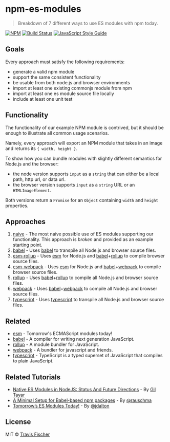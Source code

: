 # npm-es-modules

> Breakdown of 7 different ways to use ES modules with npm today.

[![NPM](https://img.shields.io/npm/v/npm-es-modules.svg)](https://www.npmjs.com/package/npm-es-modules) [![Build Status](https://travis-ci.com/transitive-bullshit/npm-es-modules.svg?branch=master)](https://travis-ci.com/transitive-bullshit/npm-es-modules) [![JavaScript Style Guide](https://img.shields.io/badge/code_style-standard-brightgreen.svg)](https://standardjs.com)


## Goals

Every approach must satisfy the following requirements:

- generate a valid npm module
- support the same consistent functionality
- be usable from both node.js and browser environments
- import at least one existing commonjs module from npm
- import at least one es module source file locally
- include at least one unit test


## Functionality

The functionality of our example NPM module is contrived, but it should be enough to illustrate all common usage scenarios.

Namely, every approach will export an NPM module that takes in an image and returns its `{ width, height }`.

To show how you can bundle modules with slightly different semantics for Node.js and the browser:
- the node version supports `input` as a `string` that can either be a local path, http url, or data url.
- the browser version supports `input` as a `string` URL or an `HTMLImageElement`.

Both versions return a `Promise` for an `Object` containing `width` and `height` properties.


## Approaches

1. [naive](1-naive) - The most naive possible use of ES modules supporting our functionality. This approach is *broken* and provided as an example starting point.
2. [babel](2-babel) - Uses [babel](https://babeljs.io/) to transpile all Node.js and browser source files.
3. [esm-rollup](3-esm-rollup) - Uses [esm](https://github.com/standard-things/esm) for Node.js and [babel](https://babeljs.io/)+[rollup](https://rollupjs.org/guide/en) to compile browser source files.
4. [esm-webpack](4-esm-webpack) - Uses [esm](https://github.com/standard-things/esm) for Node.js and [babel](https://babeljs.io/)+[webpack](https://webpack.js.org/) to compile browser source files.
5. [rollup](5-rollup) - Uses [babel](https://babeljs.io/)+[rollup](https://rollupjs.org/guide/en) to compile all Node.js and browser source files.
6. [webpack](6-webpack) - Uses [babel](https://babeljs.io/)+[webpack](https://webpack.js.org/) to compile all Node.js and browser source files.
7. [typescript](7-typescript) - Uses [typescript](https://www.typescriptlang.org/) to transpile all Node.js and browser source files.


## Related

- [esm](https://github.com/standard-things/esm) - Tomorrow's ECMAScript modules today!
- [babel](https://babeljs.io/) - A compiler for writing next generation JavaScript.
- [rollup](https://rollupjs.org/guide/en) - A module bundler for JavaScript.
- [webpack](https://webpack.js.org/) - A bundler for javascript and friends.
- [typescript](https://www.typescriptlang.org/) - TypeScript is a typed superset of JavaScript that compiles to plain JavaScript.


## Related Tutorials

- [Native ES Modules in NodeJS: Status And Future Directions](https://medium.com/@giltayar/native-es-modules-in-nodejs-status-and-future-directions-part-i-ee5ea3001f71) - By [Gil Tayar](https://medium.com/@giltayar)
- [A Minimal Setup for Babel-based npm packages](http://2ality.com/2017/07/npm-packages-via-babel.html) - By [@rauschma](https://twitter.com/rauschma)
- [Tomorrow’s ES Modules Today!](https://medium.com/web-on-the-edge/tomorrows-es-modules-today-c53d29ac448c) - By [@jdalton](https://twitter.com/jdalton)


## License

MIT © [Travis Fischer](https://github.com/transitive-bullshit)
